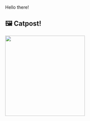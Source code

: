 Hello there!



## 🖼️ Catpost!

<sub>
    <img src="https://cdn2.thecatapi.com/images/25r.jpg" height="256">
</sub>

